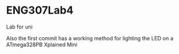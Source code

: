 # ENG307Lab4
Lab for uni

Also the first commit has a working method for lighting the LED on a ATmega328PB Xplained Mini
